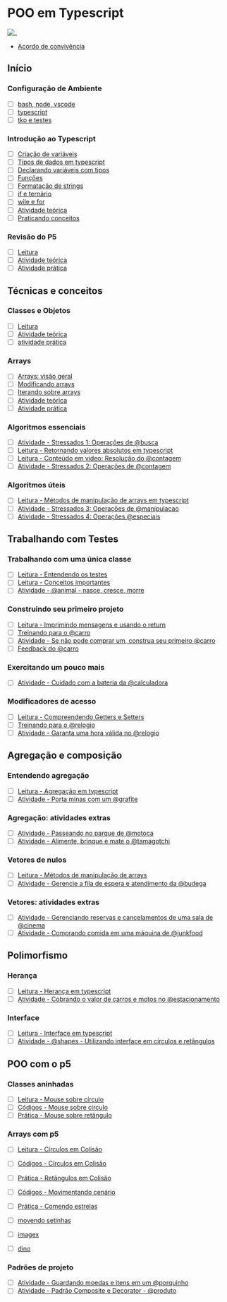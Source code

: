 # POO em Typescript

![_](https://user-images.githubusercontent.com/4747652/261453336-15fd08ae-bd69-4e17-b82b-d25f62887bee.jpg)

- [Acordo de convivência](aulas/acordo.md)

## Início <!-- group -->

### Configuração de Ambiente <!-- @config -->

- [ ] [bash, node, vscode](<aulas/configuracao de ambiente/config.md>)
- [ ] [typescript](<aulas/configuracao de ambiente/typescript.md>)
- [ ] [tko e testes](<aulas/configuracao de ambiente/tko.md>)

### Introdução ao Typescript <!-- @intro r:config -->

- [ ] [Criação de variáveis](aulas/intro_ao_typescript/criacao_de_variaveis.md)
- [ ] [Tipos de dados em typescript](./aulas/intro_ao_typescript/tipos_de_dados_em_ts.md)
- [ ] [Declarando variáveis com tipos](./aulas/intro_ao_typescript/declarando_variáveis_com_tipos.md)
- [ ] [Funções](./aulas/intro_ao_typescript/funçoes.md)
- [ ] [Formatação de strings](./aulas/intro_ao_typescript/formataçao_de_strings.md)
- [ ] [if e ternário](./aulas/intro_ao_typescript/if_e_ternario.md)
- [ ] [wile e for](./aulas/intro_ao_typescript/wile_e_for)
- [ ] [Atividade teórica](aulas/intro_ao_typescript/fup_revisao.md)
- [ ] [Praticando conceitos](aulas/intro_ao_typescript/fup_pratica.md)

### Revisão do P5 <!-- @p5 -->

- [ ] [Leitura](aulas/revisao_p5/p5_leitura.md)
- [ ] [Atividade teórica](aulas/revisao_p5/p5_revisao.md)
- [ ] [Atividade prática](aulas/revisao_p5/p5_pratica.md)

## Técnicas e conceitos <!-- group -->

### Classes e Objetos <!-- @classes r:intro -->

- [ ] [Leitura](aulas/classes_e_objetos/classes_leitura.md)
- [ ] [Atividade teórica](aulas/classes_e_objetos/classes_revisao.md)
- [ ] [atividade prática](aulas/classes_e_objetos/classes_pratica.md)

### Arrays <!-- @arrays r:intro -->

- [ ] [Arrays: visão geral](aulas/arrays/arrays_visao_geral.md)
- [ ] [Modificando arrays](aulas/arrays/modificando_arrays.md)
- [ ] [Iterando sobre arrays](aulas/arrays/iterando_sobre_arrays.md)
- [ ] [Atividade teórica](aulas/arrays/arrays_revisao.md)
- [ ] [Atividade prática](aulas/arrays_pratica.md)

### Algoritmos essenciais <!-- @essenciais r:arrays r:carro -->

- [ ] [Atividade - Stressados 1: Operações de @busca](https://github.com/qxcodepoo/arcade/blob/master/base/busca/Readme.md)
- [ ] [Leitura - Retornando valores absolutos em typescript](./aulas/retornando_valores_absolutos.md)
- [ ] [Leitura - Conteúdo em vídeo: Resolução do @contagem](https://www.youtube.com/watch?v=yEks2RnwgeA)
- [ ] [Atividade - Stressados 2: Operações de @contagem](https://github.com/qxcodepoo/arcade/blob/master/base/contagem/Readme.md)

### Algoritmos úteis <!-- @uteis r:essenciais opt -->

- [ ] [Leitura - Métodos de manipulação de arrays em typescript](./aulas/metodos_de_manipulacao.md)
- [ ] [Atividade - Stressados 3: Operações de @manipulacao](https://github.com/qxcodepoo/arcade/blob/master/base/manipulacao/Readme.md)
- [ ] [Atividade - Stressados 4: Operações @especiais](https://github.com/qxcodepoo/arcade/blob/master/base/especiais/Readme.md)
  
## Trabalhando com Testes <!-- group -->

### Trabalhando com uma única classe <!-- @testes r:classes -->

- [ ] [Leitura - Entendendo os testes](aulas/busca_leitura.md)
- [ ] [Leitura - Conceitos importantes](./aulas/leitura_animal_2.md)
- [ ] [Atividade - @animal - nasce, cresce, morre](https://github.com/qxcodepoo/arcade/blob/master/base/animal2/Readme.md)

### Construindo seu primeiro projeto <!-- @carro r:testes -->

- [ ] [Leitura - Imprimindo mensagens e usando o return](aulas/leitura_carro.md)
- [ ] [Treinando para o @carro](./aulas/treino_carro.md)
- [ ] [Atividade - Se não pode comprar um, construa seu primeiro @carro](https://github.com/qxcodepoo/arcade/blob/master/base/carro2/Readme.md)
- [ ] [Feedback do @carro](teste.md)

### Exercitando um pouco mais <!-- @calculadora r:carro -->

- [ ] [Atividade - Cuidado com a bateria da @calculadora](https://github.com/qxcodepoo/arcade/blob/master/base/calculadora2/Readme.md)

### Modificadores de acesso <!-- @acesso r:testes -->

- [ ] [Leitura - Compreendendo Getters e Setters](./aulas/leitura_relogio.md)
- [ ] [Treinando para o @relogio](./aulas/treino_relogio.md)
- [ ] [Atividade - Garanta uma hora válida no @relogio](https://github.com/qxcodepoo/arcade/blob/master/base/relogio/Readme.md)

## Agregação e composição <!-- group -->

### Entendendo agregação <!-- @agreg r:classes r:testes r:acesso -->

- [ ] [Leitura - Agregação em typescript](./aulas/agregacao.md)
- [ ] [Atividade - Porta minas com um @grafite](https://github.com/qxcodepoo/arcade/blob/master/base/grafite2/Readme.md)

### Agregação: atividades extras <!-- @agreg_extras r:agreg -->

- [ ] [Atividade - Passeando no parque de @motoca](https://github.com/qxcodepoo/arcade/blob/master/base/motoca2/Readme.md)
- [ ] [Atividade - Alimente, brinque e mate o @tamagotchi](https://github.com/qxcodepoo/arcade/blob/master/base/tamagotchi/Readme.md)

### Vetores de nulos <!-- @arrays2 r:essenciais r:agreg -->

- [ ] [Leitura - Métodos de manipulação de arrays](./aulas/leitura_budega.md)
- [ ] [Atividade - Gerencie a fila de espera e atendimento da @budega](https://github.com/qxcodepoo/arcade/blob/master/base/budega2/Readme.md)

### Vetores: atividades extras <!-- @vetores_extras r:arrays2 -->

- [ ] [Atividade - Gerenciando reservas e cancelamentos de uma sala de @cinema](https://github.com/qxcodepoo/arcade/blob/master/base/cinema2/Readme.md)
- [ ] [Atividade - Comprando comida em uma máquina de @junkfood](https://github.com/qxcodepoo/arcade/blob/master/base/junkfood2/Readme.md)

## Polimorfismo <!-- group -->

### Herança <!-- @herança r:arrays2 -->

- [ ] [Leitura - Herança em typescript](./aulas/leitura_estacionamento.md)
- [ ] [Atividade - Cobrando o valor de carros e motos no @estacionamento](https://github.com/qxcodepoo/arcade/blob/master/base/estacionamento2/Readme.md)

### Interface <!-- @interface r:herança -->

- [ ] [Leitura - Interface em typescript](./aulas/leitura_shapes.md)
- [ ] [Atividade - @shapes - Utilizando interface em círculos e retângulos](https://github.com/qxcodepoo/arcade/blob/master/base/shapes2/Readme.md)

## POO com o p5 <!-- group -->

### Classes aninhadas <!-- @aninh r:p5 r:classes -->

- [ ] [Leitura - Mouse sobre círculo](aulas/vector2d_leitura.md)
- [ ] [Códigos - Mouse sobre círculo](codigos/vector2d_circulo.ts)
- [ ] [Prática - Mouse sobre retângulo](aulas/vector2d_pratica.md)

### Arrays com p5 <!-- @arrp5 r:p5 r:arrays -->

- [ ] [Leitura - Círculos em Colisão](aulas/circulos-colisao-leitura.md)
- [ ] [Códigos - Círculos em Colisão](codigos/circulos_colisao.ts)
- [ ] [Prática - Retângulos em Colisão](aulas/circulos_colisao_pratica.md)
- [ ] [Códigos - Movimentando cenário](codigos/movimentando_cenario.ts)
- [ ] [Prática - Comendo estrelas](aulas/movimentando_cenario_pratica.md)

- [ ] [movendo setinhas](https://editor.p5js.org/sena.ufc/sketches/Xj8x9legN)
- [ ] [imagex](https://editor.p5js.org/sena.ufc/sketches/yjIx4jofg)
- [ ] [dino](https://editor.p5js.org/sena.ufc/sketches/BA8y0TLwX)

### Padrões de projeto <!-- @padroes r:interface -->

- [ ] [Atividade - Guardando moedas e itens em um @porquinho](https://github.com/qxcodepoo/arcade/blob/master/base/porquinho2/Readme.md)
- [ ] [Atividade - Padrão Composite e Decorator - @produto](https://github.com/qxcodepoo/arcade/blob/master/base/produto2/Readme.md)
